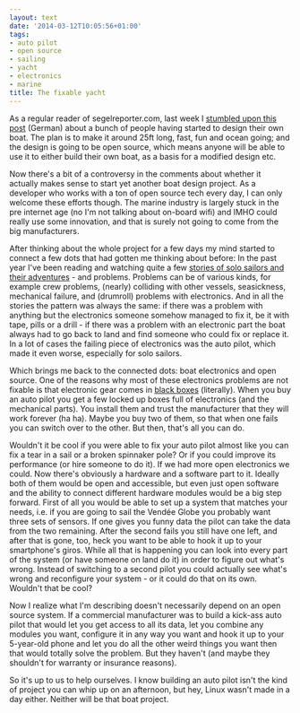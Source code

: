 ```yaml
---
layout: text
date: '2014-03-12T10:05:56+01:00'
tags:
- auto pilot
- open source
- sailing
- yacht
- electronics
- marine
title: The fixable yacht
---
```

As a regular reader of segelreporter.com, last week I [stumbled upon this post](http://segelreporter.com/panorama/bootsbau-entwicklung-eines-kleinkreuzers/) (German) about a bunch of people having started to design their own boat. The plan is to make it around 25ft long, fast, fun and ocean going; and the design is going to be open source, which means anyone will be able to use it to either build their own boat, as a basis for a modified design etc.

Now there's a bit of a controversy in the comments about whether it actually makes sense to start yet another boat design project. As a developer who works with a ton of open source tech every day, I can only welcome these efforts though. The marine industry is largely stuck in the pre internet age (no I'm not talking about on-board wifi) and IMHO could really use some innovation, and that is surely not going to come from the big manufacturers.

After thinking about the whole project for a few days my mind started to connect a few dots that had gotten me thinking about before: In the past year I've been reading and watching quite a few [stories of solo sailors and their adventures](http://picassol.co/post/67297627040/reading-corner-vendee-globe) - and problems. Problems can be of various kinds, for example crew problems, (nearly) colliding with other vessels, seasickness, mechanical failure, and (drumroll) problems with electronics. And in all the stories the pattern was always the same: if there was a problem with anything but the electronics someone somehow managed to fix it, be it with tape, pills or a drill - if there was a problem with an electronic part the boat always had to go back to land and find someone who could fix or replace it. In a lot of cases the failing piece of electronics was the auto pilot, which made it even worse, especially for solo sailors.

Which brings me back to the connected dots: boat electronics and open source. One of the reasons why most of these electronics problems are not fixable is that electronic gear comes in [black boxes](http://en.wikipedia.org/wiki/Black_box) (literally). When you buy an auto pilot you get a few locked up boxes full of electronics (and the mechanical parts). You install them and trust the manufacturer that they will work forever (ha ha). Maybe you buy two of them, so that when one fails you can switch over to the other. But then, that's all you can do.

Wouldn't it be cool if you were able to fix your auto pilot almost like you can fix a tear in a sail or a broken spinnaker pole? Or if you could improve its performance (or hire someone to do it). If we had more open electronics we could. Now there's obviously a hardware and a software part to it. Ideally both of them would be open and accessible, but even just open software and the ability to connect different hardware modules would be a big step forward. First of all you would be able to set up a system that matches your needs, i.e. if you are going to sail the Vendée Globe you probably want three sets of sensors. If one gives you funny data the pilot can take the data from the two remaining. After the second fails you still have one left, and after that is gone, too, heck you want to be able to hook it up to your smartphone's giros. While all that is happening you can look into every part of the system (or have someone on land do it) in order to figure out what's wrong. Instead of switching to a second pilot you could actually see what's wrong and reconfigure your system - or it could do that on its own. Wouldn't that be cool?

Now I realize what I'm describing doesn't necessarily depend on an open source system. If a commercial manufacturer was to build a kick-ass auto pilot that would let you get access to all its data, let you combine any modules you want, configure it in any way you want and hook it up to your 5-year-old phone and let you do all the other weird things you want then that would totally solve the problem. But they haven't (and maybe they shouldn't for warranty or insurance reasons).

So it's up to us to help ourselves. I know building an auto pilot isn't the kind of project you can whip up on an afternoon, but hey, Linux wasn't made in a day either. Neither will be that boat project.
